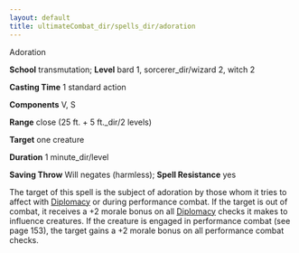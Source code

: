 ```yaml
---
layout: default
title: ultimateCombat_dir/spells_dir/adoration
---
```

Adoration

**School** transmutation; **Level** bard 1, sorcerer_dir/wizard 2, witch 2

**Casting Time** 1 standard action

**Components** V, S

**Range** close (25 ft. + 5 ft._dir/2 levels)

**Target** one creature

**Duration** 1 minute_dir/level

**Saving Throw** Will negates (harmless); **Spell Resistance** yes

The target of this spell is the subject of adoration by those whom it tries to affect with [Diplomacy](../../skills_dir/diplomacy#_diplomacy) or during performance combat. If the target is out of combat, it receives a +2 morale bonus on all [Diplomacy](../../skills_dir/diplomacy#_diplomacy) checks it makes to influence creatures. If the creature is engaged in performance combat (see page 153), the target gains a +2 morale bonus on all performance combat checks.

